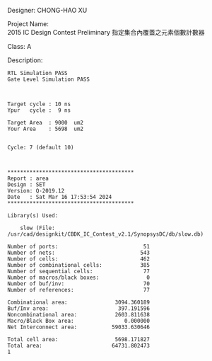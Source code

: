 
Designer: 
	CHONG-HAO XU




Project Name:	
	2015 IC Design Contest Preliminary
	指定集合內覆蓋之元素個數計數器

Class:
	A


Description:

	RTL Simulation PASS
	Gate Level Simulation PASS

    
    
    Target cycle : 10 ns
    Ypur   cycle :  9 ns
    
	Target Area  : 9000  um2
	Your Area    : 5698  um2


	Cycle: 7 (default 10)	


	 
    ****************************************
    Report : area
    Design : SET
    Version: Q-2019.12
    Date   : Sat Mar 16 17:53:54 2024
    ****************************************

    Library(s) Used:

        slow (File: /usr/cad/designkit/CBDK_IC_Contest_v2.1/SynopsysDC/db/slow.db)

    Number of ports:                           51
    Number of nets:                           543
    Number of cells:                          462
    Number of combinational cells:            385
    Number of sequential cells:                77 
    Number of macros/black boxes:               0
    Number of buf/inv:                         70
    Number of references:                      77

    Combinational area:               3094.360189
    Buf/Inv area:                      397.191596
    Noncombinational area:            2603.811638
    Macro/Black Box area:                0.000000
    Net Interconnect area:           59033.630646

    Total cell area:                  5698.171827
    Total area:                      64731.802473
    1

 
